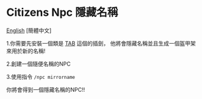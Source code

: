 # Citizens Npc 隱藏名稱

[English](https://github.com/XingYanTW/npc-name-tag-hide/blob/main/README.md) [簡體中文]

 1.你需要先安裝一個類是 [TAB](https://github.com/NEZNAMY/TAB) 這個的插劍， 他將會隱藏名稱並且生成一個盔甲架來用於新的名稱!

 2.創建一個隨便名稱的NPC

 3.使用指令 ```/npc mirrorname```

 你將會得到一個隱藏名稱的NPC!!
